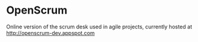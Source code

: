 OpenScrum
=========

Online version of the scrum desk used in agile projects, currently hosted at http://openscrum-dev.appspot.com
